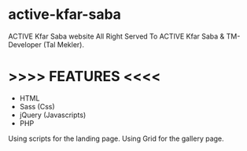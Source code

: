 # active-kfar-saba
ACTIVE Kfar Saba website
All Right Served To ACTIVE Kfar Saba & TM-Developer (Tal Mekler).

# >>>> FEATURES <<<<
- HTML
- Sass (Css)
- jQuery (Javascripts)
- PHP

Using scripts for the landing page.
Using Grid for the gallery page.

